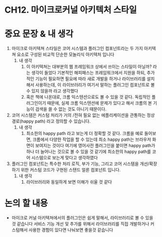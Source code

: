 # CH12. 마이크로커널 아키텍처 스타일

# 중요 문장 & 내 생각

1. 마이크로 아키텍쳐 스타일은 코어 시스템과 플러그인 컴포넌트라는 두 가지 아키텍쳐 요소로 구성된 비교적 단순한 모놀리식 아키텍처 입니다
    1. 내 생각
        1. 이 아키텍쳐는 대부분의 웹 프레임워크 상에서 쓰이는 스타일이 아닐까? 라는 생각이 들었다 기본적인 해피패스는 프레임워크에서 지원을 하되, 추가적인 기능이 필요하면 필요에 따라 새로 개발을 하거나 라이브러리를 설치해서 사용하는데, 이 라이브러리가 여기서 말하는 플러그인 컴포넌트로 볼 수 있지 않을까 라고 생각했다
        2. 혹은 책에 나온대로, 크롬 익스텐션으로도 볼 수 있을 것 같다. 독립적인 플러그인이기 때문에, 실제 크롬 익스텐션에 문제가 있다고 해서 크롬의 본 기능이 검색을 쓸 수 없는 것도 아니기 때문이다.
2. 코어 시스템은 커스텀 처리가 거의 /전혀 필요 없는 에플리케이션을 관통하는 정상 경로(happy path) 라고 정의할 수 있습니다.
    1. 내 생각
        1. 최소한의 happy path 라고 보는게 더 정확할 것 같다. 크롬을 예로 들어보면, 크롬에서 다양한 작업을 할 수 있는데 최소 happy path는 브라우저 화면이 보여지는 것이다 여기에 영어사전 플러그인을 붙이면 happy path가 하나 더 늘어나는 것으로 볼 수 있을 것 같기에 최소한의 happy path를 코어 시스템으로 보는게 맞다고 생각하였다
3. 플러그인 컴포넌트는 특수한 처리 로직, 부가 기능, 그리고 코어 시스템을 개선/확장하기 위한 커스텀 코드가 구현된 스탠드 얼론 컴포넌트 입니다.
    1. 내 생각
        1. 라이브러리와 동일하게 보면 이해가 쉬울 것 같다

# 논의 할 내용

- 마이크로 커널 아키텍쳐에서의 플러그인은 쉽게 말해서, 라이브러리로 볼 수 있을 것 같습니다 서비스 기능 개선 및 추가를 위해서 라이브러리를 직접 개발하거나 커스텀해서 사용한 경험이 있다면 나눠보면 좋을것 같습니다